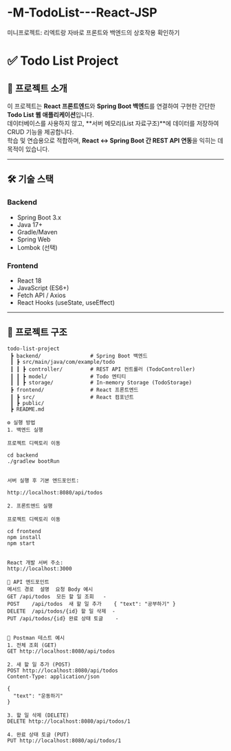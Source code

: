 # -M-TodoList---React-JSP
미니프로젝트: 리엑트랑 자바로 프론트와 백엔드의 상호작용 확인하기 

# ✅ Todo List Project

## 📌 프로젝트 소개
이 프로젝트는 **React 프론트엔드**와 **Spring Boot 백엔드**를 연결하여 구현한 간단한 **Todo List 웹 애플리케이션**입니다.  
데이터베이스를 사용하지 않고, **서버 메모리(List 자료구조)**에 데이터를 저장하여 CRUD 기능을 제공합니다.  
학습 및 연습용으로 적합하며, **React ↔ Spring Boot 간 REST API 연동**을 익히는 데 목적이 있습니다.

---

## 🛠 기술 스택
### Backend
- Spring Boot 3.x
- Java 17+
- Gradle/Maven
- Spring Web
- Lombok (선택)

### Frontend
- React 18
- JavaScript (ES6+)
- Fetch API / Axios
- React Hooks (useState, useEffect)

---

## 📂 프로젝트 구조
```plaintext
todo-list-project
 ┣ backend/                # Spring Boot 백엔드
 ┃ ┣ src/main/java/com/example/todo
 ┃ ┃ ┣ controller/         # REST API 컨트롤러 (TodoController)
 ┃ ┃ ┣ model/              # Todo 엔티티
 ┃ ┃ ┣ storage/            # In-memory Storage (TodoStorage)
 ┣ frontend/               # React 프론트엔드
 ┃ ┣ src/                  # React 컴포넌트
 ┃ ┣ public/
 ┣ README.md

⚙️ 실행 방법
1. 백엔드 실행

프로젝트 디렉토리 이동

cd backend
./gradlew bootRun


서버 실행 후 기본 엔드포인트:

http://localhost:8080/api/todos

2. 프론트엔드 실행

프로젝트 디렉토리 이동

cd frontend
npm install
npm start


React 개발 서버 주소:
http://localhost:3000

📡 API 엔드포인트
메서드	경로	설명	요청 Body 예시
GET	/api/todos	모든 할 일 조회	-
POST	/api/todos	새 할 일 추가	{ "text": "공부하기" }
DELETE	/api/todos/{id}	할 일 삭제	-
PUT	/api/todos/{id}	완료 상태 토글	-


🧪 Postman 테스트 예시
1. 전체 조회 (GET)
GET http://localhost:8080/api/todos

2. 새 할 일 추가 (POST)
POST http://localhost:8080/api/todos
Content-Type: application/json

{
  "text": "운동하기"
}

3. 할 일 삭제 (DELETE)
DELETE http://localhost:8080/api/todos/1

4. 완료 상태 토글 (PUT)
PUT http://localhost:8080/api/todos/1

